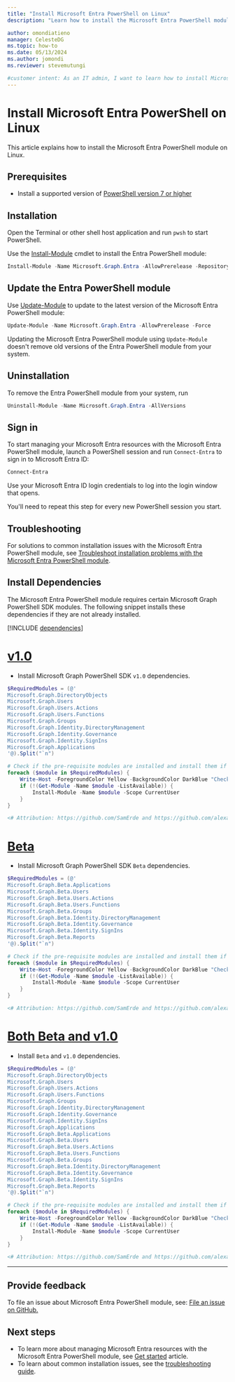 ```yaml
---
title: "Install Microsoft Entra PowerShell on Linux"
description: "Learn how to install the Microsoft Entra PowerShell module on Linux."

author: omondiatieno
manager: CelesteDG
ms.topic: how-to
ms.date: 05/13/2024
ms.author: jomondi
ms.reviewer: stevemutungi

#customer intent: As an IT admin, I want to learn how to install Microsoft Entra PowerShell module on Linux so that I can manage Microsoft Entra resources through PowerShell.
---
```


# Install Microsoft Entra PowerShell on Linux

This article explains how to install the Microsoft Entra PowerShell module on Linux.

## Prerequisites

- Install a supported version of [PowerShell version 7 or higher](/powershell/scripting/install/installing-powershell-on-linux)

## Installation

Open the Terminal or other shell host application and run `pwsh` to start PowerShell.

Use the [Install-Module](/powershell/module/powershellget/install-module) cmdlet to install the Entra PowerShell module:

```powershell
Install-Module -Name Microsoft.Graph.Entra -AllowPrerelease -Repository PSGallery -Force
```

## Update the Entra PowerShell module

Use [Update-Module](/powershell/module/powershellget/update-module) to update to the latest version
of the Microsoft Entra PowerShell module:

```powershell
Update-Module -Name Microsoft.Graph.Entra -AllowPrerelease -Force
```

Updating the Microsoft Entra PowerShell module using `Update-Module` doesn't remove old versions of the Entra
PowerShell module from your system.

## Uninstallation

To remove the Entra PowerShell module from your system, run

```powershell
Uninstall-Module -Name Microsoft.Graph.Entra -AllVersions
```

## Sign in

To start managing your Microsoft Entra resources with the Microsoft Entra PowerShell module, launch a PowerShell session
and run `Connect-Entra` to sign in to Microsoft Entra ID:

```powershell
Connect-Entra
```

Use your Microsoft Entra ID login credentials to log into the login window that opens.

You'll need to repeat this step for every new PowerShell session you start.

## Troubleshooting

For solutions to common installation issues with the Microsoft Entra PowerShell module, see
[Troubleshoot installation problems with the Microsoft Entra PowerShell module](troubleshooting.md#installation-issues).

## Install Dependencies

The Microsoft Entra PowerShell module requires certain Microsoft Graph PowerShell SDK modules. The following snippet installs these dependencies if they are not already installed.

[!INCLUDE [dependencies](install-entra-powershell-dependencies.md)]

# [v1.0](#tab/v1)

- Install Microsoft Graph PowerShell SDK `v1.0` dependencies.

```powershell
$RequiredModules = (@'
Microsoft.Graph.DirectoryObjects
Microsoft.Graph.Users
Microsoft.Graph.Users.Actions
Microsoft.Graph.Users.Functions
Microsoft.Graph.Groups
Microsoft.Graph.Identity.DirectoryManagement
Microsoft.Graph.Identity.Governance
Microsoft.Graph.Identity.SignIns
Microsoft.Graph.Applications
'@).Split("`n")

# Check if the pre-requisite modules are installed and install them if needed
foreach ($module in $RequiredModules) {
    Write-Host -ForegroundColor Yellow -BackgroundColor DarkBlue "Checking for $module"
    if (!(Get-Module -Name $module -ListAvailable)) {
        Install-Module -Name $module -Scope CurrentUser
    }
}

<# Attribution: https://github.com/SamErde and https://github.com/alexandair #>
```

# [Beta](#tab/beta)

- Install Microsoft Graph PowerShell SDK `Beta` dependencies.

```powershell
$RequiredModules = (@'
Microsoft.Graph.Beta.Applications 
Microsoft.Graph.Beta.Users
Microsoft.Graph.Beta.Users.Actions
Microsoft.Graph.Beta.Users.Functions
Microsoft.Graph.Beta.Groups
Microsoft.Graph.Beta.Identity.DirectoryManagement
Microsoft.Graph.Beta.Identity.Governance
Microsoft.Graph.Beta.Identity.SignIns
Microsoft.Graph.Beta.Reports
'@).Split("`n")

# Check if the pre-requisite modules are installed and install them if needed
foreach ($module in $RequiredModules) {
    Write-Host -ForegroundColor Yellow -BackgroundColor DarkBlue "Checking for $module"
    if (!(Get-Module -Name $module -ListAvailable)) {
        Install-Module -Name $module -Scope CurrentUser
    }
}

<# Attribution: https://github.com/SamErde and https://github.com/alexandair #>
```

# [Both Beta and v1.0](#tab/both)

- Install `Beta` and `v1.0` dependencies.

```powershell
$RequiredModules = (@'
Microsoft.Graph.DirectoryObjects
Microsoft.Graph.Users
Microsoft.Graph.Users.Actions
Microsoft.Graph.Users.Functions
Microsoft.Graph.Groups
Microsoft.Graph.Identity.DirectoryManagement
Microsoft.Graph.Identity.Governance
Microsoft.Graph.Identity.SignIns
Microsoft.Graph.Applications
Microsoft.Graph.Beta.Applications 
Microsoft.Graph.Beta.Users
Microsoft.Graph.Beta.Users.Actions
Microsoft.Graph.Beta.Users.Functions
Microsoft.Graph.Beta.Groups
Microsoft.Graph.Beta.Identity.DirectoryManagement
Microsoft.Graph.Beta.Identity.Governance
Microsoft.Graph.Beta.Identity.SignIns
Microsoft.Graph.Beta.Reports
'@).Split("`n")

# Check if the pre-requisite modules are installed and install them if needed
foreach ($module in $RequiredModules) {
    Write-Host -ForegroundColor Yellow -BackgroundColor DarkBlue "Checking for $module"
    if (!(Get-Module -Name $module -ListAvailable)) {
        Install-Module -Name $module -Scope CurrentUser
    }
}

<# Attribution: https://github.com/SamErde and https://github.com/alexandair #>
```

---

## Provide feedback

To file an issue about Microsoft Entra PowerShell module, see: [File an issue on GitHub.][entra-posh-issues]

## Next steps

- To learn more about managing Microsoft Entra resources with the Microsoft Entra PowerShell module, see [Get started](quickstart-entra-powershell.md) article.
- To learn about common installation issues, see the [troubleshooting guide](troubleshooting.md).

[entra-posh-issues]: https://github.com/microsoftgraph/entra-powershell/issues